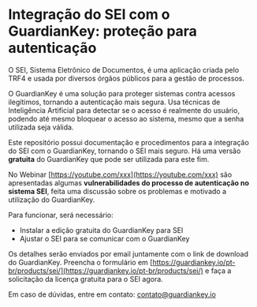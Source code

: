 # Integração do SEI com o GuardianKey: proteção para autenticação

O SEI, Sistema Eletrônico de Documentos, é uma aplicação criada pelo TRF4 e usada por diversos órgãos públicos para a gestão de processos.

O GuardianKey é uma solução para proteger sistemas contra acessos ilegítimos, tornando a autenticação mais segura. Usa técnicas de Inteligência Artificial para detectar se o acesso é realmente do usuário, podendo até mesmo bloquear o acesso ao sistema, mesmo que a senha utilizada seja válida.

Este repositório possui documentação e procedimentos para a integração do SEI com o GuardianKey, tornando o SEI mais seguro. Há uma versão **gratuita** do GuardianKey que pode ser utilizada para este fim.

No Webinar [https://youtube.com/xxx](https://youtube.com/xxx) são apresentadas algumas **vulnerabilidades do processo de autenticação no sistema SEI**, feita uma discussão sobre os problemas e motivado a utilização do GuardianKey.

Para funcionar, será necessário:

- Instalar a edição gratuita do GuardianKey para SEI
- Ajustar o SEI para se comunicar com o GuardianKey

Os detalhes serão enviados por email juntamente com o link de download do GuardianKey. Preencha o formulário em [https://guardiankey.io/pt-br/products/sei/](https://guardiankey.io/pt-br/products/sei/) e faça a solicitação da licença gratuita para o SEI agora.

Em caso de dúvidas, entre em contato: contato@guardiankey.io


